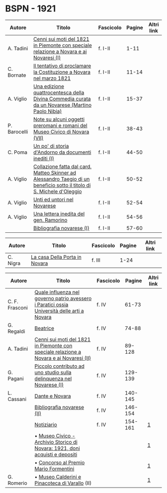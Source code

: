 # BSPN - 1921

| Autore       | Titolo                                                                                                                                                                      | Fascicolo | Pagine | Altri link |
|--------------|-----------------------------------------------------------------------------------------------------------------------------------------------------------------------------|-----------|--------|------------|
| A. Tadini    | [Cenni sui moti del 1821 in Piemonte con speciale relazione a Novara e ai Novaresi (I)](https://en.calameo.com/read/0072607358774b5b30766)                                  | f. I-II   | 1-11   |            |
| C. Bornate   | [Il tentativo di proclamare la Costituzione a Novara nel marzo 1821](https://en.calameo.com/read/0072607358774b5b30766)                                                     | f. I-II   | 11-14  |            |
| A. Viglio    | [Una edizione quattrocentesca della Divina Commedia curata da un Novarese (Martino Paolo Nibia)](https://en.calameo.com/read/0072607358774b5b30766)                         | f. I-II   | 15-37  |            |
| P. Barocelli | [Note su alcuni oggetti preromani e romani del Museo Civico di Novara (VII)](https://en.calameo.com/read/0072607358774b5b30766)                                             | f. I-II   | 38-43  |            |
| C. Poma      | [Un po' di storia d'Andorno da documenti inediti (I)](https://en.calameo.com/read/0072607358774b5b30766)                                                                    | f. I-II   | 44-50  |            |
| A. Viglio    | [Collazione fatta dal card. Matteo Skinner ad Alessandro Taegio di un beneficio sotto il titolo di S. Michele d'Oleggio](https://en.calameo.com/read/0072607358774b5b30766) | f. I-II   | 50-52  |            |
| A. Viglio    | [Unti ed untori nel Novarese](https://en.calameo.com/read/0072607358774b5b30766)                                                                                            | f. I-II   | 52-54  |            |
| A. Viglio    | [Una lettera inedita del gen. Ramorino](https://en.calameo.com/read/0072607358774b5b30766)                                                                                  | f. I-II   | 54-56  |            |
|              | [Bibliografia novarese (I)](https://en.calameo.com/read/0072607358774b5b30766)                                                                                              | f. I-II   | 57-60  |            |

| Autore   | Titolo                                                                    | Fascicolo | Pagine | Altri link |
|----------|---------------------------------------------------------------------------|-----------|--------|------------|
| C. Nigra | [La casa Della Porta in Novara](http://www.ssno.it/BSPNo/bspn_porta.html) | f. III    | 1-24   |            |

| Autore         | Titolo                                                                                                                                           | Fascicolo | Pagine  | Altri link                                             |
|----------------|--------------------------------------------------------------------------------------------------------------------------------------------------|-----------|---------|--------------------------------------------------------|
| C. F. Frasconi | [Quale influenza nel governo patrio avessero i Paratici ossia Università delle arti a Novara](https://en.calameo.com/read/00726073526aff3fa0ff0) | f. IV     | 61-73   |                                                        |
| G. Regaldi     | [Beatrice](https://en.calameo.com/read/00726073526aff3fa0ff0)                                                                                    | f. IV     | 74-88   |                                                        |
| A. Tadini      | [Cenni sui moti del 1821 in Piemonte con speciale relazione a Novara e ai Novaresi (II)](https://en.calameo.com/read/00726073526aff3fa0ff0)      | f. IV     | 89-128  |                                                        |
| G. Pagani      | [Piccolo contributo ad uno studio sulla delinquenza nel Novarese (I)](https://en.calameo.com/read/00726073526aff3fa0ff0)                         | f. IV     | 129-139 |                                                        |
| L. Cassani     | [Dante e Novara](https://en.calameo.com/read/00726073526aff3fa0ff0)                                                                              | f. IV     | 140-145 |                                                        |
|                | [Bibliografia novarese (II)](https://en.calameo.com/read/00726073526aff3fa0ff0)                                                                  | f. IV     | 146-154 |                                                        |
|                | [Notiziario](http://www.ssno.it/BSPNo/bspn_not21.html)                                                                                           | f. IV     | 154-161 | [1](https://en.calameo.com/read/00726073526aff3fa0ff0) |
|                | • [Museo Civico - Archivio Storico di Novara: 1921, doni acquisti e depositi](http://www.ssno.it/BSPNo/bspn_not21.html#211)                      |           |         | [1](https://en.calameo.com/read/00726073526aff3fa0ff0) |
|                | • [Concorso al Premio Mario Formentini](http://www.ssno.it/BSPNo/bspn_not21.html#212)                                                            |           |         | [1](https://en.calameo.com/read/00726073526aff3fa0ff0) |
| G. Romerio     | • [Museo Calderini e Pinacoteca di Varallo](http://www.ssno.it/BSPNo/bspn_not21.html#213) (II)                                                   |           |         | [1](https://en.calameo.com/read/00726073526aff3fa0ff0) |

